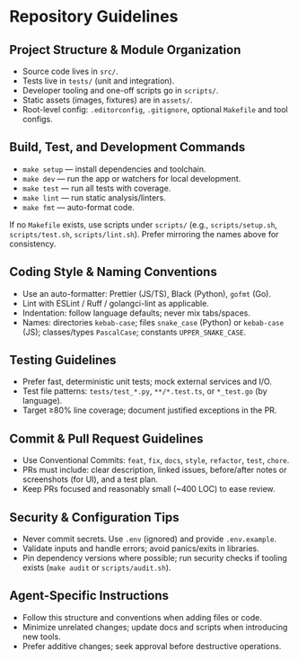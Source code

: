 # Repository Guidelines

## Project Structure & Module Organization
- Source code lives in `src/`.
- Tests live in `tests/` (unit and integration).
- Developer tooling and one-off scripts go in `scripts/`.
- Static assets (images, fixtures) are in `assets/`.
- Root-level config: `.editorconfig`, `.gitignore`, optional `Makefile` and tool configs.

## Build, Test, and Development Commands
- `make setup` — install dependencies and toolchain.
- `make dev` — run the app or watchers for local development.
- `make test` — run all tests with coverage.
- `make lint` — run static analysis/linters.
- `make fmt` — auto-format code.

If no `Makefile` exists, use scripts under `scripts/` (e.g., `scripts/setup.sh`, `scripts/test.sh`, `scripts/lint.sh`). Prefer mirroring the names above for consistency.

## Coding Style & Naming Conventions
- Use an auto-formatter: Prettier (JS/TS), Black (Python), `gofmt` (Go).
- Lint with ESLint / Ruff / golangci-lint as applicable.
- Indentation: follow language defaults; never mix tabs/spaces.
- Names: directories `kebab-case`; files `snake_case` (Python) or `kebab-case` (JS); classes/types `PascalCase`; constants `UPPER_SNAKE_CASE`.

## Testing Guidelines
- Prefer fast, deterministic unit tests; mock external services and I/O.
- Test file patterns: `tests/test_*.py`, `**/*.test.ts`, or `*_test.go` (by language).
- Target ≥80% line coverage; document justified exceptions in the PR.

## Commit & Pull Request Guidelines
- Use Conventional Commits: `feat`, `fix`, `docs`, `style`, `refactor`, `test`, `chore`.
- PRs must include: clear description, linked issues, before/after notes or screenshots (for UI), and a test plan.
- Keep PRs focused and reasonably small (~400 LOC) to ease review.

## Security & Configuration Tips
- Never commit secrets. Use `.env` (ignored) and provide `.env.example`.
- Validate inputs and handle errors; avoid panics/exits in libraries.
- Pin dependency versions where possible; run security checks if tooling exists (`make audit` or `scripts/audit.sh`).

## Agent-Specific Instructions
- Follow this structure and conventions when adding files or code.
- Minimize unrelated changes; update docs and scripts when introducing new tools.
- Prefer additive changes; seek approval before destructive operations.
